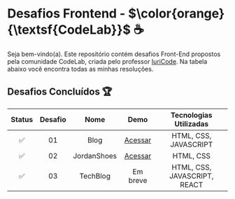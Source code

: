 <div>
 <h1>Desafios Frontend - $\color{orange}{\textsf{CodeLab}}$ ☕</h1>
</div>

<p>Seja bem-vindo(a). Este repositório contém desafios Front-End propostos pela comunidade CodeLab, criada pelo professor <a href="https://github.com/iuricode" target="_blank">IuriCode</a>. Na tabela abaixo você encontra todas as minhas resoluções.</p> 

## Desafios Concluídos 🏆

| Status | Desafio | Nome | Demo | Tecnologias Utilizadas
:------: | :-----: | :--: | :--: | :-----:
✅ | 01 | Blog | <a href="https://blog-codelab.netlify.app/" target="_blank">Acessar</a> | HTML, CSS, JAVASCRIPT
✅ | 02 | JordanShoes | <a href="https://jordanshoes-store.netlify.app/" target="_blank">Acessar</a> | HTML, CSS
✅ | 03 | TechBlog | Em breve | HTML, CSS, JAVASCRIPT, REACT
